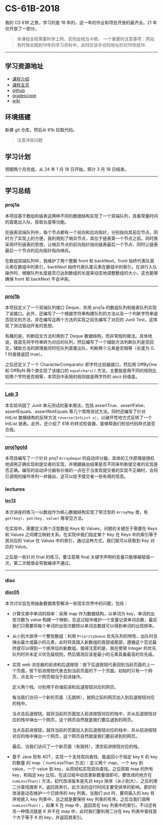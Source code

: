 # CS-61B-2018

我的 CS 61B 之旅，学习的是 18 年的，这一年的作业和项目开放的最齐全。21 年仅开放了一部分。

> 本课程全程需要科学上网，否则会相当卡顿。
> 一个重要的注意事项：网站有时候会跳到19年的学习资料中，此时应该手动将地址栏的19改成18.

---

## 学习资源地址

- [课程介绍](https://sp18.datastructur.es/about.html#auditing-cs61b)
- [课程主页](https://sp18.datastructur.es/)
- [github](https://github.com/Berkeley-CS61B)
- [gradescope](https://www.gradescope.com/)
- [wiki](https://csdiy.wiki/%E6%95%B0%E6%8D%AE%E7%BB%93%E6%9E%84%E4%B8%8E%E7%AE%97%E6%B3%95/CS61B/#_3)

## 环境搭建

新建 git 仓库，然后从 61b 拉取代码。
> 注意冲突问题

## 学习计划

预期两个月完成，从 24 年 1 月 18 日开始，预计 3 月 18 日结束。

---

## 学习总结

### proj1a

本项目基于数组和链表这两种不同的数据结构实现了一个双端队列，具备常量时间的首尾出入队、获取长度等功能。

在链表双端队列中，每个节点都有一个前向和后向指针，分别指向其前后节点。同时为了实现上的方便，我利用到了哨兵节点，其位于链表第一个节点之前。同时我采用环形链表的思想，让哨兵节点的前向指针指向链表最后一个节点，同时让链表最后一个节点的后向指针指向哨兵。

在数组双端队列中，我维护了两个整数 front 和 backNext。front 始终代表队首元素在数组中的索引，backNext 始终代表队尾元素在数组中的索引。在进行入队操作时，根据队列长度是否已达到数组的长度来动态地调整数组的大小，这也能够确保 front 和 backNext 不会冲突。

---

### [proj1b](https://sp18.datastructur.es/materials/proj/proj1b/proj1b)

本项目定义了一个双端队列接口 Deque，并用 proj1a 的数组队列和链表队列实现了该接口。此外，还编写了一个根据字符串构建队列的方法以及一个判断字符串是否回文的方法，并在编写这两个方法的实现之前先编写了对应的 Junit Test，这体现了测试驱动开发的思想。

有趣的是，判断回文方法利用到了 Deque 数据结构，而非常规的做法。具体地说，我首先将字符串转为对应的队列，然后编写了一个辅助方法判断队列是否回文。辅助方法的原理是同时在队列首尾出队，判断两个元素是否相等（长度为 0、1 时直接返回 true）。

之后还定义了一个 CharacterComparator 即字符比较器接口，然后用 OffByOne 和 OffByN 两个类实现了该接口的 `equalchars()` 方法，主要就是用不同的规则比较两个字符是否相等，本项目中采用的规则就是两字符的 ascii 码值差。

---

### [Lab 3](https://sp18.datastructur.es/materials/lab/lab3/lab3)

本实验巩固了 Junit 单元测试的基本用法，包括 assertTrue、assertFalse、assertEquals、assertNotEquals 等几个常用测试方法。同时还编写了针对 IntList 数据结构的反转方法 `reverse(IntList x)`，以破坏性地方式反转了一个 IntList 链表。此外，还介绍了 61B 的样式检查器，能够帮我们检验代码样式是否合规。

---

### [proj1gold](https://sp18.datastructur.es/materials/proj/proj1gold/proj1gold)

本项目编写了一个针对 proj1 `ArrayDeque` 的自动评分器。具体的工作原理是随机地调用正确实现和提交者的实现，并根据输出结果是否不同来判断提交者的实现是否正确。编写的自动评分器有价值的一点在于当发现提交者的实现不正确时，会将已调用的操作序列一并输出，这可以给予提交者一些有用的信息。

### lectures

#### [lec13](https://sp18.datastructur.es/materials/lectures/lec13/lec13)

本次讲座的练习一以数组作为核心数据结构实现了带泛型的 `ArrayMap` 类，有 `get(key)`、`put(key, value)` 等常见方法。

在实现中，需要定义两个泛型数组 Keys 和 Values，问题的关键在于需要在 Keys 和 Values 之间建立映射关系。在实现中我们指定某个 Key 在 Keys 中的索引等于其对应的 Value 在 Values 中的索引，通过这种方式，我们就可以获取到 Key 对应的 Value。

之后是一些针对 final 的练习，要注意用 final 关键字声明的变量只能够被赋值一次，第二次赋值会导致编译不通过。

---

### disc

#### [disc05](https://sp18.datastructur.es/materials/discussion/disc05.pdf)

本次讨论旨在用抽象数据类型解决一些现实世界中的问题，包括：

- 计算文章中单词的频率：采用 map 作为数据结构，以单词为 key，单词的出现次数为 value 构建一个映射，在这过程中维护一个变量记录单词总数，最后我们只需要将每个单词的出现次数除以单词总数就可以得到单词的出现频率。

- 从小到大排序一个整型数组：利用 `PriorityQueue` 优先队列的特性，出队时总弹出最大或最小的元素，此时将其插入新数组的首部或尾部，遵循这个范式最终就可以得到一个排序后的新数组。值得注意的是，我在使用 Integer 的优先队列时并未定义优先级规则，然后猜测应该是最小的元素具备最高的优先级。

- 实现 web 浏览器的前进和后退按钮：按下后退按钮代表回到当前页面的上一个页面，按下前进按钮代表去到当前页面的下一个页面。初始时只有一个网页，点击另一个网页相当于前进操作。

    定义两个栈，分别用于存储前进和后退按钮对应的网页。

    每当我们访问一个新的页面（无跳转），就把之前的网页加入到后退按钮对应的栈中。

    当点击后退按钮，就将当前的页面加入前进按钮对应的栈中，并从后退按钮对应的栈中弹出一个网页，这个网页自然就是我们要后退到的网页。

    当点击前进按钮，就将当前的页面加入到后退按钮对应的栈中，并从前进按钮对应的栈中弹出一个网页，这个网页自然就是我们要前进到的网页。

    最后，当我们访问了一个新页面（有跳转），清空前进按钮对应的栈。

- 基于 Java 现有 ADT，实现一个支持双向查找、能返回小于指定 key K 的 key 的数量 的 map（ numLessThan 方法）：定义两个 map，一个 key 到 value，一个 value 到 key，从而轻松实现双向查找。之后获取 map 的所有 key，和指定 key 比较，在这过程中动态更新数量值即可。要改进的地方在 `numLessThan()` 方法，初代改进版本是先对 keys 排序（从小到大），之后利用二分查找搜索 K，返回其索引，此方法的运行时间主要受排序的影响。更好的改进是动态维护一个已排序的 key 列表。当我们 put 时，要将插入的 key 有序地放入 key 列表中，总之就是要保持 key 列表的有序。之后当我们调用 `numLessThan()` ，如果 K 在 map 中，返回其在 key 列表中的索引。不过还有另一种情况就是 K 并不在 map 中，此时我们要利用二分在 key 列表中查找首个大于等于 K 的 key，并返回其索引。

